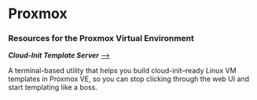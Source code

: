 # Proxmox
<h3><b>Resources for the Proxmox Virtual Environment</b></h3>
<p><b><i>Cloud-Init Template Server</i></b> <a href="https://github.com/lcp2000/Proxmox/tree/main/Cloud-Init%20Template%20Service">--></a></p>
<p>A terminal-based utility that helps you build cloud-init–ready Linux VM templates in Proxmox VE, so you can stop clicking through the web UI and start templating like a boss.</p>
